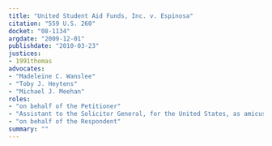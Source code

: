```yaml
---
title: "United Student Aid Funds, Inc. v. Espinosa"
citation: "559 U.S. 260"
docket: "08-1134"
argdate: "2009-12-01"
publishdate: "2010-03-23"
justices:
- 1991thomas
advocates:
- "Madeleine C. Wanslee"
- "Toby J. Heytens"
- "Michael J. Meehan"
roles:
- "on behalf of the Petitioner"
- "Assistant to the Solicitor General, for the United States, as amicus curiae, supporting the Petitioner"
- "on behalf of the Respondent"
summary: ""
---
```


